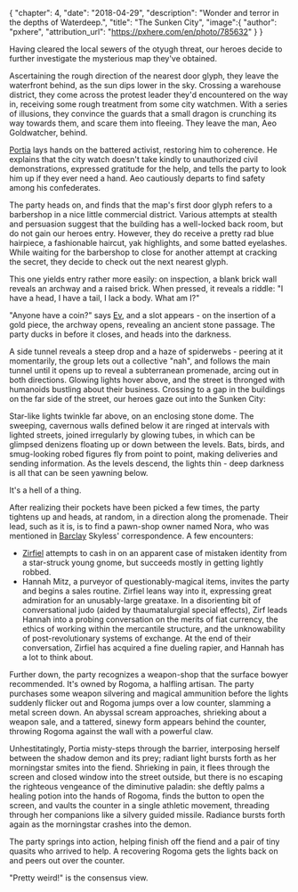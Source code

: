 {
    "chapter": 4,
    "date": "2018-04-29",
    "description": "Wonder and terror in the depths of Waterdeep.",
    "title": "The Sunken City",
    "image":{
        "author": "pxhere",
        "attribution_url": "https://pxhere.com/en/photo/785632"
    }
}

Having cleared the local sewers of the otyugh threat, our heroes decide to further investigate the mysterious map they've obtained.

Ascertaining the rough direction of the nearest door glyph, they leave the waterfront behind, as the sun dips lower in the sky. Crossing a warehouse district, they come across the protest leader they'd encountered on the way in, receiving some rough treatment from some city watchmen. With a series of illusions, they convince the guards that a small dragon is crunching its way towards them, and scare them into fleeing. They leave the man, Aeo Goldwatcher, behind.

[Portia](/characters/portia/) lays hands on the battered activist, restoring him to coherence. He explains that the city watch doesn't take kindly to unauthorized civil demonstrations, expressed gratitude for the help, and tells the party to look him up if they ever need a hand. Aeo cautiously departs to find safety among his confederates.

The party heads on, and finds that the map's first door glyph refers to a barbershop in a nice little commercial district. Various attempts at stealth and persuasion suggest that the building has a well-locked back room, but do not gain our heroes entry. However, they do receive a pretty rad blue hairpiece, a fashionable haircut, yak highlights, and some batted eyelashes. While waiting for the barbershop to close for another attempt at cracking the secret, they decide to check out the next nearest glyph.

This one yields entry rather more easily: on inspection, a blank brick wall reveals an archway and a raised brick. When pressed, it reveals a riddle: "I have a head, I have a tail, I lack a body. What am I?"

"Anyone have a coin?" says [Ev](/characters/ev/), and a slot appears - on the insertion of a gold piece, the archway opens, revealing an ancient stone passage. The party ducks in before it closes, and heads into the darkness.

A side tunnel reveals a steep drop and a haze of spiderwebs - peering at it momentarily, the group lets out a collective "nah", and follows the main tunnel until it opens up to reveal a subterranean promenade, arcing out in both directions. Glowing lights hover above, and the street is thronged with humanoids bustling about their business. Crossing to a gap in the buildings on the far side of the street, our heroes gaze out into the Sunken City:

Star-like lights twinkle far above, on an enclosing stone dome. The sweeping, cavernous walls defined below it are ringed at intervals with lighted streets, joined irregularly by glowing tubes, in which can be glimpsed denizens floating up or down between the levels. Bats, birds, and smug-looking robed figures fly from point to point, making deliveries and sending information. As the levels descend, the lights thin - deep darkness is all that can be seen yawning below.

It's a hell of a thing.

After realizing their pockets have been picked a few times, the party tightens up and heads, at random, in a direction along the promenade. Their lead, such as it is, is to find a pawn-shop owner named Nora, who was mentioned in [Barclay](/characters/barclay/) Skyless' correspondence. A few encounters:

* [Zirfiel](/characters/zirfiel/) attempts to cash in on an apparent case of mistaken identity from a star-struck young gnome, but succeeds mostly in getting lightly robbed.
* Hannah Mitz, a purveyor of questionably-magical items, invites the party and begins a sales routine. Zirfiel leans way into it, expressing great admiration for an unusably-large greataxe. In a disorienting bit of conversational judo (aided by thaumatalurgial special effects), Zirf leads Hannah into a probing conversation on the merits of fiat currency, the ethics of working within the mercantile structure, and the unknowability of post-revolutionary systems of exchange. At the end of their conversation, Zirfiel has acquired a fine dueling rapier, and Hannah has a lot to think about.

Further down, the party recognizes a weapon-shop that the surface bowyer recommended. It's owned by Rogoma, a halfling artisan. The party purchases some weapon silvering and magical ammunition before the lights suddenly flicker out and Rogoma jumps over a low counter, slamming a metal screen down. An abyssal scream approaches, shrieking about a weapon sale, and a tattered, sinewy form appears behind the counter, throwing Rogoma against the wall with a powerful claw.

Unhestitatingly, Portia misty-steps through the barrier, interposing herself between the shadow demon and its prey; radiant light bursts forth as her morningstar smites into the fiend. Shrieking in pain, it flees through the screen and closed window into the street outside, but there is no escaping the righteous vengeance of the diminutive paladin: she deftly palms a healing potion into the hands of Rogoma, finds the button to open the screen, and vaults the counter in a single athletic movement, threading through her companions like a silvery guided missile. Radiance bursts forth again as the morningstar crashes into the demon.

The party springs into action, helping finish off the fiend and a pair of tiny quasits who arrived to help. A recovering Rogoma gets the lights back on and peers out over the counter.

"Pretty weird!" is the consensus view.